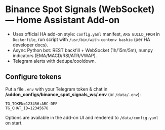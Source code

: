 # Binance Spot Signals (WebSocket) — Home Assistant Add-on

- Uses official HA add-on style: `config.yaml` manifest, `ARG BUILD_FROM` in `Dockerfile`, run script with `/usr/bin/with-contenv bashio` (per HA developer docs).
- Async Python bot: REST backfill + WebSocket (1h/15m/5m), numpy indicators (EMA/MACD/RSI/ATR/VWAP).
- Telegram alerts with dedupe/cooldown.

## Configure tokens
Put a file `.env` with your Telegram token & chat in **/addon_configs/binance_spot_signals_ws/.env** (or `/data/.env`):

```
TG_TOKEN=123456:ABC-DEF
TG_CHAT_ID=12345678
```

Options are available in the add-on UI and rendered to `/data/config.yaml` on start.
